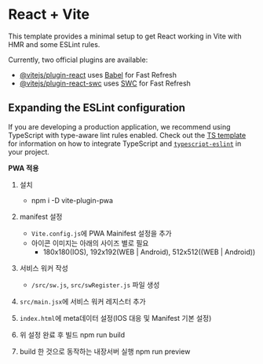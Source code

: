 # React + Vite

This template provides a minimal setup to get React working in Vite with HMR and some ESLint rules.

Currently, two official plugins are available:

- [@vitejs/plugin-react](https://github.com/vitejs/vite-plugin-react/blob/main/packages/plugin-react) uses [Babel](https://babeljs.io/) for Fast Refresh
- [@vitejs/plugin-react-swc](https://github.com/vitejs/vite-plugin-react/blob/main/packages/plugin-react-swc) uses [SWC](https://swc.rs/) for Fast Refresh

## Expanding the ESLint configuration

If you are developing a production application, we recommend using TypeScript with type-aware lint rules enabled. Check out the [TS template](https://github.com/vitejs/vite/tree/main/packages/create-vite/template-react-ts) for information on how to integrate TypeScript and [`typescript-eslint`](https://typescript-eslint.io) in your project.



**PWA 적용**

1. 설치      
   - npm i -D vite-plugin-pwa

2. manifest 설정
   - `Vite.config.js`에 PWA Mainifest 설정을 추가
   - 아이콘 이미지는 아래의 사이즈 별로 필요
      - 180x180(IOS), 192x192(WEB | Android), 512x512((WEB | Android)) 

3. 서비스 워커 작성
   - `/src/sw.js`, `src/swRegister.js` 파일 생성

4. `src/main.jsx`에 서비스 워커 레지스터 추가

5.  `index.html`에 meta데이터 설정(IOS 대응 및 Manifest 기본 설정)

6. 위 설정 완료 후 빌드
    npm run build

7. build 한 것으로 동작하는 내장서버 실행
    npm run preview
